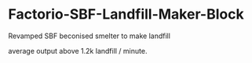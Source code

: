 # Factorio-SBF-Landfill-Maker-Block
Revamped SBF beconised smelter to make landfill

average output above 1.2k landfill / minute.